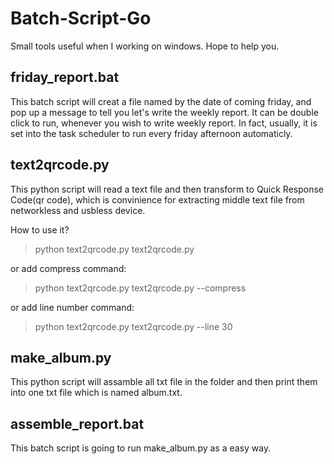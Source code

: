 # Batch-Script-Go
Small tools useful when I working on windows. Hope to help you.

## friday_report.bat
This batch script will creat a file named by the date of coming friday, 
and pop up a message to tell you let's write the weekly report.
It can be double click to run, whenever you wish to write weekly report.
In fact, usually, it is set into the task scheduler to run every friday afternoon automaticly.

## text2qrcode.py
This python script will read a text file and then transform to Quick Response Code(qr code), 
which is convinience for extracting middle text file from networkless and usbless device. 

How to use it?
> python text2qrcode.py text2qrcode.py

or add compress command:
> python text2qrcode.py text2qrcode.py --compress

or add line number command:
> python text2qrcode.py text2qrcode.py --line 30

## make_album.py
This python script will assamble all txt file in the folder and then print them into one txt file which is named album.txt.

## assemble_report.bat
This batch script is going to run make_album.py as a easy way.
